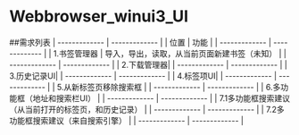 # Webbrowser_winui3_UI

##需求列表
| ------------- | ------------- |
| 位置 | 功能 |
| ------------- | ------------- |
| 1.书签管理器 | 导入，导出，读取，从当前页面新建书签（未知） | 
| ------------- | ------------- |
|  2.下载管理器| 
| ------------- | ------------- |
| 3.历史记录UI| 
| ------------- | ------------- |
| 4.标签项UI| 
| ------------- | ------------- |
| 5.从新标签页移除搜索框 |
| ------------- | ------------- |
| 6.多功能框（地址和搜索栏UI） |
| ------------- | ------------- |
| 7.1多功能框搜索建议（从当前打开的标签页，和历史记录） |
| ------------- | ------------- |
| 7.2多功能框搜索建议（来自搜索引擎） |
| ------------- | ------------- |
